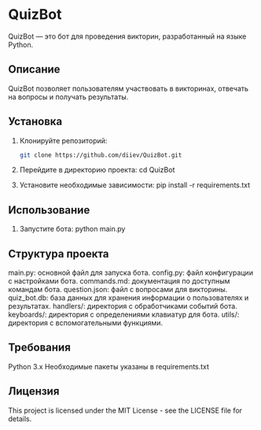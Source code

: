 # QuizBot

QuizBot — это бот для проведения викторин, разработанный на языке Python.

## Описание

QuizBot позволяет пользователям участвовать в викторинах, отвечать на вопросы и получать результаты.

## Установка

1. Клонируйте репозиторий:

   ```bash
   git clone https://github.com/diiev/QuizBot.git
2. Перейдите в директорию проекта:
   cd QuizBot
3. Установите необходимые зависимости:
     pip install -r requirements.txt

## Использование 

1. Запустите бота:
   python main.py

## Структура проекта

  main.py: основной файл для запуска бота.
  config.py: файл конфигурации с настройками бота.
  commands.md: документация по доступным командам бота.
  question.json: файл с вопросами для викторины.
  quiz_bot.db: база данных для хранения информации о пользователях и результатах.
  handlers/: директория с обработчиками событий бота.
  keyboards/: директория с определениями клавиатур для бота.
  utils/: директория с вспомогательными функциями.

## Требования 
  Python 3.x
  Необходимые пакеты указаны в requirements.txt

## Лицензия 

  This project is licensed under the MIT License - see the LICENSE file for details.
